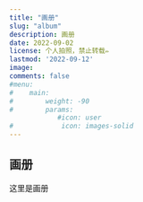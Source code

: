 ```yaml
---
title: "画册"
slug: "album"
description: 画册
date: 2022-09-02
license: 个人拍照，禁止转载✏️
lastmod: '2022-09-12'
image: 
comments: false
#menu:
#    main: 
#        weight: -90
#        params:
            #icon: user
#            icon: images-solid
---
```

## 画册

这里是画册